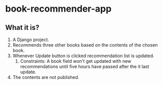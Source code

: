 # book-recommender-app
## What it is?
1. A Django project.
2. Recommends three other books based on the contents of the chosen book.
3. Whenever Update button is clicked recommendation list is updated.
     1. Constraints: A book field won't get updated with new recommendations until five hours have passed after the it last update.
5. The contents are not published. 
